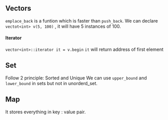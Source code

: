 ## Vectors
`emplace_back` is a funtion which is faster than `push_back`.
We can declare `vectot<int> v(5, 100)` , it will have 5 instances of 100. 

#### Iterator
`vector<int>::iterator it = v.begin`
`it` will return address of first element


## Set
 Follow 2 principle: Sorted and Unique 
 We can use `upper_bound` and `lower_bound` in sets but not in unorderd_set.

 ## Map
 It stores everything in key : value pair.